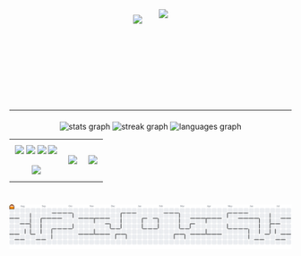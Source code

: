 <!-- Komputer dan Banner sejajar + gap -->
<div align="center" style="display: flex; align-items: center; justify-content: center; gap: 30px; margin-bottom: 30px;">
  <!-- Komputer -->
  <img src="https://i.imgur.com/Ldpuoc7.gif" height="130" />

  <!-- Banner -->
  <img src="https://i.imgur.com/iuMeyZS.png" height="150" />
</div>

<hr style="margin: 20px 0;" />

<div align="center">
  <img src="https://github-readme-stats.vercel.app/api?username=Andilauww&hide_title=false&hide_rank=false&show_icons=true&include_all_commits=true&count_private=true&disable_animations=false&theme=dracula&locale=en&hide_border=false" height="150" alt="stats graph"  />
  <img src="https://streak-stats.demolab.com?user=Andilauww&locale=en&mode=daily&theme=dracula&hide_border=false&border_radius=5" height="150" alt="streak graph"  />
  <img src="https://github-readme-stats.vercel.app/api/top-langs?username=Andilauww&locale=en&hide_title=false&layout=compact&card_width=320&langs_count=5&theme=dracula&hide_border=true" height="150" alt="languages graph"  />
</div>

<table align="center">
  <tr>
    <!-- Kolom 1: Icon + IG -->
    <td align="center" style="padding: 10px;">
      <div>
        <img src="https://cdn.jsdelivr.net/gh/devicons/devicon/icons/html5/html5-original.svg" height="36" />
        <img src="https://cdn.jsdelivr.net/gh/devicons/devicon/icons/css3/css3-original.svg" height="36" />
        <img src="https://cdn.jsdelivr.net/gh/devicons/devicon/icons/javascript/javascript-original.svg" height="36" />
        <img src="https://cdn.jsdelivr.net/gh/devicons/devicon/icons/bootstrap/bootstrap-original.svg" height="36" />
      </div>
      <br />
      <a href="https://www.instagram.com/andilauw._?igsh=ZnNhaG9pdDJrNDZ3" target="_blank">
        <img src="https://img.shields.io/static/v1?message=Instagram&logo=instagram&label=&color=E4405F&logoColor=white&labelColor=&style=flat" height="36" />
      </a>
    </td>
    <!-- Kolom 2: Streak Stats -->
    <td align="center" style="padding: 10px;">
      <img src="https://streak-stats.demolab.com?user=Andilauww&locale=en&mode=daily&theme=dracula&hide_border=false&border_radius=5" height="150" />
    </td>
    <!-- Kolom 3: GIF -->
    <td align="center" style="padding: 10px;">
      <img src="https://media4.giphy.com/media/v1.Y2lkPTc5MGI3NjExM3ZxemtobHJsdzIycnJwZWIxYzJxMjMzeXJ6cHdvb3lxNTJrOG85dCZlcD12MV9pbnRlcm5hbF9naWZfYnlfaWQmY3Q9Zw/ZqHGX9HvKKlRjmOQvR/giphy.gif" height="120" />
    </td>
  </tr>
</table>



###

<br clear="both">

<picture>
  <source media="(prefers-color-scheme: dark)" srcset="https://raw.githubusercontent.com/Andilauww/Andilauww/output/pacman-contribution-graph-dark.svg">
  <source media="(prefers-color-scheme: light)" srcset="https://raw.githubusercontent.com/Andilauww/Andilauww/output/pacman-contribution-graph.svg">
  <img alt="pacman contribution graph" src="https://raw.githubusercontent.com/Andilauww/Andilauww/output/pacman-contribution-graph.svg">
</picture>

###
